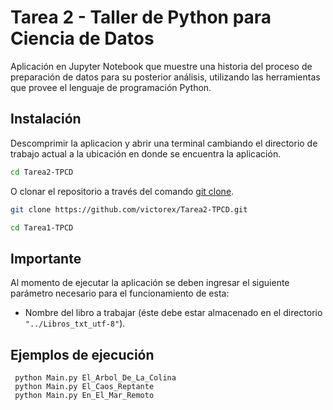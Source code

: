 # Tarea 2 - Taller de Python para Ciencia de Datos

Aplicación en Jupyter Notebook que muestre una historia del proceso de preparación de datos para su posterior análisis, utilizando las herramientas que provee el lenguaje de programación Python.

## Instalación
Descomprimir la aplicacion y abrir una terminal cambiando el directorio de trabajo actual a la ubicación en donde se encuentra la aplicación.
```bash
cd Tarea2-TPCD
```

O clonar el repositorio a través del comando [git clone](https://docs.github.com/es/repositories/creating-and-managing-repositories/cloning-a-repository).

```bash
git clone https://github.com/victorex/Tarea2-TPCD.git

cd Tarea1-TPCD
```

## Importante
Al momento de ejecutar la aplicación se deben ingresar el siguiente parámetro necesario para el funcionamiento de esta:
- Nombre del libro a trabajar (éste debe estar almacenado en el directorio ```"../Libros_txt_utf-8"```).

## Ejemplos de ejecución

```properties
 python Main.py El_Arbol_De_La_Colina
 python Main.py El_Caos_Reptante
 python Main.py En_El_Mar_Remoto
```

